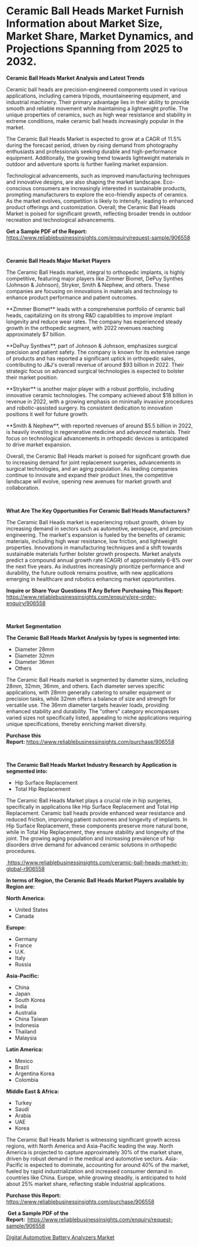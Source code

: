 <p><h1>Ceramic Ball Heads Market Furnish Information about Market Size, Market Share, Market Dynamics, and Projections Spanning from 2025 to 2032.</h1></p><p><strong>Ceramic Ball Heads Market Analysis and Latest Trends</strong></p>
<p><p>Ceramic ball heads are precision-engineered components used in various applications, including camera tripods, mountaineering equipment, and industrial machinery. Their primary advantage lies in their ability to provide smooth and reliable movement while maintaining a lightweight profile. The unique properties of ceramics, such as high wear resistance and stability in extreme conditions, make ceramic ball heads increasingly popular in the market.</p><p>The Ceramic Ball Heads Market is expected to grow at a CAGR of 11.5% during the forecast period, driven by rising demand from photography enthusiasts and professionals seeking durable and high-performance equipment. Additionally, the growing trend towards lightweight materials in outdoor and adventure sports is further fueling market expansion. </p><p>Technological advancements, such as improved manufacturing techniques and innovative designs, are also shaping the market landscape. Eco-conscious consumers are increasingly interested in sustainable products, prompting manufacturers to explore the eco-friendly aspects of ceramics. As the market evolves, competition is likely to intensify, leading to enhanced product offerings and customization. Overall, the Ceramic Ball Heads Market is poised for significant growth, reflecting broader trends in outdoor recreation and technological advancements.</p></p>
<p><strong>Get a Sample PDF of the Report:&nbsp;</strong> <a href="https://www.reliablebusinessinsights.com/enquiry/request-sample/906558?utm_campaign=3133&utm_medium=2&utm_source=Github&utm_content=ia&utm_term=21032025&utm_id=ceramic-ball-heads">https://www.reliablebusinessinsights.com/enquiry/request-sample/906558</a></p>
<p>&nbsp;</p>
<p><strong>Ceramic Ball Heads Major Market Players</strong></p>
<p><p>The Ceramic Ball Heads market, integral to orthopedic implants, is highly competitive, featuring major players like Zimmer Biomet, DePuy Synthes (Johnson & Johnson), Stryker, Smith & Nephew, and others. These companies are focusing on innovations in materials and technology to enhance product performance and patient outcomes.</p><p>**Zimmer Biomet** leads with a comprehensive portfolio of ceramic ball heads, capitalizing on its strong R&D capabilities to improve implant longevity and reduce wear rates. The company has experienced steady growth in the orthopedic segment, with 2022 revenues reaching approximately $7 billion.</p><p>**DePuy Synthes**, part of Johnson & Johnson, emphasizes surgical precision and patient safety. The company is known for its extensive range of products and has reported a significant uptick in orthopedic sales, contributing to J&J's overall revenue of around $93 billion in 2022. Their strategic focus on advanced surgical technologies is expected to bolster their market position.</p><p>**Stryker** is another major player with a robust portfolio, including innovative ceramic technologies. The company achieved about $18 billion in revenue in 2022, with a growing emphasis on minimally invasive procedures and robotic-assisted surgery. Its consistent dedication to innovation positions it well for future growth.</p><p>**Smith & Nephew**, with reported revenues of around $5.5 billion in 2022, is heavily investing in regenerative medicine and advanced materials. Their focus on technological advancements in orthopedic devices is anticipated to drive market expansion.</p><p>Overall, the Ceramic Ball Heads market is poised for significant growth due to increasing demand for joint replacement surgeries, advancements in surgical technologies, and an aging population. As leading companies continue to innovate and expand their product lines, the competitive landscape will evolve, opening new avenues for market growth and collaboration.</p></p>
<p>&nbsp;</p>
<p><strong>What Are The Key Opportunities For Ceramic Ball Heads Manufacturers?</strong></p>
<p><p>The Ceramic Ball Heads market is experiencing robust growth, driven by increasing demand in sectors such as automotive, aerospace, and precision engineering. The market's expansion is fueled by the benefits of ceramic materials, including high wear resistance, low friction, and lightweight properties. Innovations in manufacturing techniques and a shift towards sustainable materials further bolster growth prospects. Market analysts predict a compound annual growth rate (CAGR) of approximately 6-8% over the next five years. As industries increasingly prioritize performance and durability, the future outlook remains positive, with new applications emerging in healthcare and robotics enhancing market opportunities.</p></p>
<p><strong>Inquire or Share Your Questions If Any Before Purchasing This Report:</strong> <a href="https://www.reliablebusinessinsights.com/enquiry/pre-order-enquiry/906558?utm_campaign=3133&utm_medium=2&utm_source=Github&utm_content=ia&utm_term=21032025&utm_id=ceramic-ball-heads">https://www.reliablebusinessinsights.com/enquiry/pre-order-enquiry/906558</a></p>
<p>&nbsp;</p>
<p><strong>Market Segmentation</strong></p>
<p><strong>The Ceramic Ball Heads Market Analysis by types is segmented into:</strong></p>
<p><ul><li>Diameter 28mm</li><li>Diameter 32mm</li><li>Diameter 36mm</li><li>Others</li></ul></p>
<p><p>The Ceramic Ball Heads market is segmented by diameter sizes, including 28mm, 32mm, 36mm, and others. Each diameter serves specific applications, with 28mm generally catering to smaller equipment or precision tasks, while 32mm offers a balance of size and strength for versatile use. The 36mm diameter targets heavier loads, providing enhanced stability and durability. The "others" category encompasses varied sizes not specifically listed, appealing to niche applications requiring unique specifications, thereby enriching market diversity.</p></p>
<p><strong>Purchase this Report:&nbsp;</strong><a href="https://www.reliablebusinessinsights.com/purchase/906558?utm_campaign=3133&utm_medium=2&utm_source=Github&utm_content=ia&utm_term=21032025&utm_id=ceramic-ball-heads">https://www.reliablebusinessinsights.com/purchase/906558</a></p>
<p>&nbsp;</p>
<p><strong>The Ceramic Ball Heads Market Industry Research by Application is segmented into:</strong></p>
<p><ul><li>Hip Surface Replacement</li><li>Total Hip Replacement</li></ul></p>
<p><p>The Ceramic Ball Heads Market plays a crucial role in hip surgeries, specifically in applications like Hip Surface Replacement and Total Hip Replacement. Ceramic ball heads provide enhanced wear resistance and reduced friction, improving patient outcomes and longevity of implants. In Hip Surface Replacement, these components preserve more natural bone, while in Total Hip Replacement, they ensure stability and longevity of the joint. The growing aging population and increasing prevalence of hip disorders drive demand for advanced ceramic solutions in orthopedic procedures.</p></p>
<p><a href="https://www.reliablebusinessinsights.com/ceramic-ball-heads-market-in-global-r906558?utm_campaign=3133&utm_medium=2&utm_source=Github&utm_content=ia&utm_term=21032025&utm_id=ceramic-ball-heads">&nbsp;https://www.reliablebusinessinsights.com/ceramic-ball-heads-market-in-global-r906558</a></p>
<p><strong>In terms of Region, the Ceramic Ball Heads Market Players available by Region are:</strong></p>
<p>
    <p> <strong> North America: </strong>
        <ul>
            <li>United States</li>
            <li>Canada</li>
        </ul>
        </p> 
    <p> <strong> Europe: </strong>
        <ul>
            <li>Germany</li>
            <li>France</li>
            <li>U.K.</li>
            <li>Italy</li>
            <li>Russia</li>
        </ul>
        </p> 
    <p> <strong> Asia-Pacific: </strong>
        <ul>
            <li>China</li>
            <li>Japan</li>
            <li>South Korea</li>
            <li>India</li>
            <li>Australia</li>
            <li>China Taiwan</li>
            <li>Indonesia</li>
            <li>Thailand</li>
            <li>Malaysia</li>
        </ul>
        </p> 
    <p> <strong> Latin America: </strong>
        <ul>
            <li>Mexico</li>
            <li>Brazil</li>
            <li>Argentina Korea</li>
            <li>Colombia</li>
        </ul>
        </p> 
    <p> <strong> Middle East & Africa: </strong>
        <ul>
            <li>Turkey</li>
            <li>Saudi</li>
            <li>Arabia</li>
            <li>UAE</li>
            <li>Korea</li>
        </ul>
    </p>
    </p>
<p><p>The Ceramic Ball Heads Market is witnessing significant growth across regions, with North America and Asia-Pacific leading the way. North America is projected to capture approximately 30% of the market share, driven by robust demand in the medical and automotive sectors. Asia-Pacific is expected to dominate, accounting for around 40% of the market, fueled by rapid industrialization and increased consumer demand in countries like China. Europe, while growing steadily, is anticipated to hold about 25% market share, reflecting stable industrial applications.</p></p>
<p><strong>Purchase this Report: </strong><a href="https://www.reliablebusinessinsights.com/purchase/906558?utm_campaign=3133&utm_medium=2&utm_source=Github&utm_content=ia&utm_term=21032025&utm_id=ceramic-ball-heads">https://www.reliablebusinessinsights.com/purchase/906558</a></p>
<p>&nbsp;<strong>Get a Sample PDF of the Report:&nbsp;&nbsp;</strong><a href="https://www.reliablebusinessinsights.com/enquiry/request-sample/906558?utm_campaign=3133&utm_medium=2&utm_source=Github&utm_content=ia&utm_term=21032025&utm_id=ceramic-ball-heads">https://www.reliablebusinessinsights.com/enquiry/request-sample/906558</a></p>
<p><strong></strong></p>
<p><p><a href="https://github.com/doljanzwald/Market-Research-Report-List-1/blob/main/digital-automotive-battery-analyzers-market.md?utm_campaign=3133&utm_medium=2&utm_source=Github&utm_content=ia&utm_term=21032025&utm_id=ceramic-ball-heads">Digital Automotive Battery Analyzers Market</a></p></p>